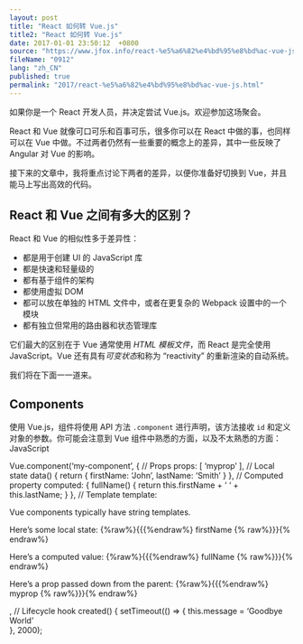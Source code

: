 ```yaml
---
layout: post
title: "React 如何转 Vue.js"
title2: "React 如何转 Vue.js"
date: 2017-01-01 23:50:12  +0800
source: "https://www.jfox.info/react-%e5%a6%82%e4%bd%95%e8%bd%ac-vue-js.html"
fileName: "0912"
lang: "zh_CN"
published: true
permalink: "2017/react-%e5%a6%82%e4%bd%95%e8%bd%ac-vue-js.html"
---
```


如果你是一个 React 开发人员，并决定尝试 Vue.js。欢迎参加这场聚会。

React 和 Vue 就像可口可乐和百事可乐，很多你可以在 React 中做的事，也同样可以在 Vue 中做。不过两者仍然有一些重要的概念上的差异，其中一些反映了 Angular 对 Vue 的影响。

接下来的文章中，我将重点讨论下两者的差异，以便你准备好切换到 Vue，并且能马上写出高效的代码。

## React 和 Vue 之间有多大的区别？

React 和 Vue 的相似性多于差异性：

- 都是用于创建 UI 的 JavaScript 库
- 都是快速和轻量级的
- 都有基于组件的架构
- 都使用虚拟 DOM
- 都可以放在单独的 HTML 文件中，或者在更复杂的 Webpack 设置中的一个模块
- 都有独立但常用的路由器和状态管理库

它们最大的区别在于 Vue 通常使用 _HTML 模板文件_，而 React 是完全使用 JavaScript。Vue 还有具有*可变状态*和称为 “reactivity” 的重新渲染的自动系统。

我们将在下面一一道来。

## Components

使用 Vue.js，组件将使用 API 方法 `.component` 进行声明，该方法接收 `id` 和定义对象的参数。你可能会注意到 Vue 组件中熟悉的方面，以及不太熟悉的方面：
JavaScript

Vue.component(‘my-component’, {
// Props
props: [ ‘myprop’ ],
// Local state
data() {
return {
firstName: ‘John’,
lastName: ‘Smith’
}
},
// Computed property
computed: {
fullName() {
return this.firstName + ‘ ‘ + this.lastName;
}
},
// Template
template:

Vue components typically have string templates.

Here’s some local state: {%raw%}{{{%endraw%} firstName {% raw%}}}{% endraw%}

Here’s a computed value: {%raw%}{{{%endraw%} fullName {% raw%}}}{% endraw%}

Here’s a prop passed down from the parent: {%raw%}{{{%endraw%} myprop {% raw%}}}{% endraw%}

,
// Lifecycle hook
created() {
setTimeout(() => {
this.message = ‘Goodbye World’  
 }, 2000);
